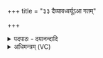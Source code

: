 +++
title = "३३ दैव्यावध्वर्यूऽआ गतम्"

+++
<details><summary>पदपाठः - दयानन्दादि</summary>

दैव्यौ॑। अ॒ध्व॒र्यू॒ऽइत्य॑ध्वर्यू। आ। ग॒त॒म्। रथे॑न। सूर्य॑त्व॒चेति॒ सूर्य॑त्वचा। मध्वा॑। य॒ज्ञम्। सम्। अ॒ञ्जा॒थे॒ऽ इत्य॑ञ्जाथे। ३३।
</details>

<details><summary>अधिमन्त्रम् (VC)</summary>

- विद्वान् देवता
- प्रस्कण्व ऋषिः
- निचृद्गायत्री
- षड्जः
</details>